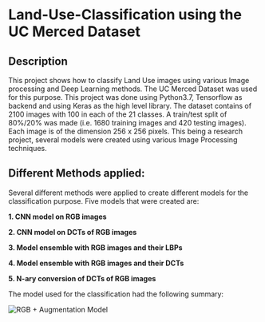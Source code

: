 # Land-Use-Classification using the UC Merced Dataset

## Description

This project shows how to classify Land Use images using various Image processing and Deep Learning methods. The UC Merced Dataset was used for this purpose. This project was done using Python3.7, Tensorflow as backend and using Keras as the high level library. The dataset contains of 2100 images with 100 in each of the 21 classes. A train/test split of 80%/20% was made (i.e. 1680 training images and 420 testing images). Each image is of the dimension 256 x 256 pixels. This being a research project, several models were created using various Image Processing techniques.

## Different Methods applied:

Several different methods were applied to create different models for the classification purpose. Five models that were created are:  

<b> 1. CNN model on RGB images </b>

<b> 2. CNN model on DCTs of RGB images </b>

<b> 3. Model ensemble with RGB images and their LBPs </b>

<b> 4. Model ensemble with RGB images and their DCTs </b>

<b> 5. N-ary conversion of DCTs of RGB images </b>

The model used for the classification had the following summary:

![RGB + Augmentation Model](https://user-images.githubusercontent.com/41177970/84627152-ff3a6080-af03-11ea-8454-7a84b4062f53.JPG)
